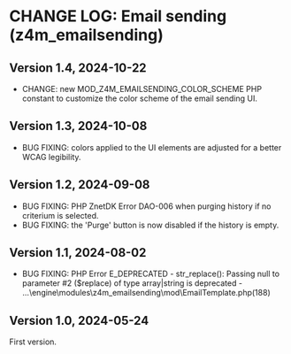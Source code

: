 # CHANGE LOG: Email sending (z4m_emailsending)

## Version 1.4, 2024-10-22
- CHANGE: new MOD_Z4M_EMAILSENDING_COLOR_SCHEME PHP constant to customize the color scheme of the email sending UI.

## Version 1.3, 2024-10-08
- BUG FIXING: colors applied to the UI elements are adjusted for a better WCAG legibility.

## Version 1.2, 2024-09-08
- BUG FIXING: PHP ZnetDK Error DAO-006 when purging history if no criterium is selected.
- BUG FIXING: the 'Purge' button is now disabled if the history is empty.

## Version 1.1, 2024-08-02
- BUG FIXING: PHP Error E_DEPRECATED - str_replace(): Passing null to parameter #2 ($replace) of type array|string is deprecated - ...\engine\modules\z4m_emailsending\mod\EmailTemplate.php(188)

## Version 1.0, 2024-05-24
First version.